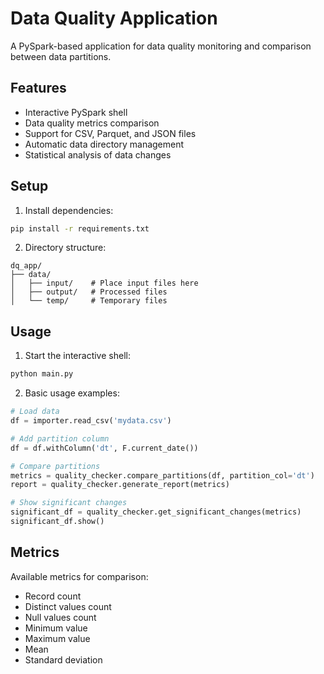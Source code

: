 # Data Quality Application

A PySpark-based application for data quality monitoring and comparison between data partitions.

## Features

- Interactive PySpark shell
- Data quality metrics comparison
- Support for CSV, Parquet, and JSON files
- Automatic data directory management
- Statistical analysis of data changes

## Setup

1. Install dependencies:
```bash
pip install -r requirements.txt
```

2. Directory structure:
```
dq_app/
├── data/
│   ├── input/    # Place input files here
│   ├── output/   # Processed files
│   └── temp/     # Temporary files
```

## Usage

1. Start the interactive shell:
```bash
python main.py
```

2. Basic usage examples:
```python
# Load data
df = importer.read_csv('mydata.csv')

# Add partition column
df = df.withColumn('dt', F.current_date())

# Compare partitions
metrics = quality_checker.compare_partitions(df, partition_col='dt')
report = quality_checker.generate_report(metrics)

# Show significant changes
significant_df = quality_checker.get_significant_changes(metrics)
significant_df.show()
```

## Metrics

Available metrics for comparison:
- Record count
- Distinct values count
- Null values count
- Minimum value
- Maximum value
- Mean
- Standard deviation
